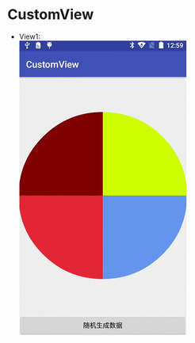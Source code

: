 # CustomView
* View1: </br>
![](https://github.com/weiyashuai123/CustomView/blob/master/gifImage/View1.gif)  
